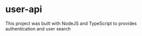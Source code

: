 # user-api
This project was built with NodeJS and TypeScript to provides authentication and user search
